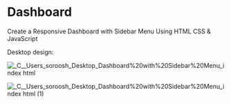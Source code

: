 # Dashboard
 Create a Responsive Dashboard with Sidebar Menu Using HTML CSS &amp; JavaScript
 
Desktop design:

![_C__Users_soroosh_Desktop_Dashboard%20with%20Sidebar%20Menu_index html](https://user-images.githubusercontent.com/95019708/179989996-557df847-5515-452e-a3a5-46618d1c3e0a.png)

![_C__Users_soroosh_Desktop_Dashboard%20with%20Sidebar%20Menu_index html (1)](https://user-images.githubusercontent.com/95019708/179990307-499fc0dd-093a-4c21-b2ec-2576e4505c6d.png)
